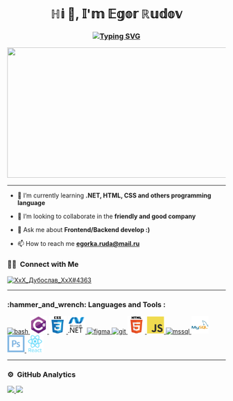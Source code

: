 
<h1 align="center">ℍ𝕚 👋, 𝕀'𝕞 𝔼𝕘𝕠𝕣 ℝ𝕦𝕕𝕠𝕧</h1>

<h3 align ="center"><a href="https://git.io/typing-svg"><img src="https://readme-typing-svg.demolab.com?font=Consolas&pause=1000&color=058D0F&center=true&width=435&lines=%F0%9D%94%B8+%F0%9D%95%A1%F0%9D%95%92%F0%9D%95%A4%F0%9D%95%A4%F0%9D%95%9A%F0%9D%95%A0%F0%9D%95%9F+%F0%9D%95%93%F0%9D%95%92%F0%9D%95%94%F0%9D%95%9C%F0%9D%95%96%F0%9D%95%9F%F0%9D%95%95%2F%F0%9D%95%97%F0%9D%95%A3%F0%9D%95%A0%F0%9D%95%9F%F0%9D%95%A5%F0%9D%95%96%F0%9D%95%9F%F0%9D%95%95+%F0%9D%95%95%F0%9D%95%96%F0%9D%95%A7%F0%9D%95%96%F0%9D%95%9D%F0%9D%95%A0%F0%9D%95%A1" alt="Typing SVG" /></a></h3>
<div align="center">
  <img src="https://media.giphy.com/media/dWesBcTLavkZuG35MI/giphy.gif" width="600" height="300"/>
</div>

---

- 🌱 I’m currently learning **.NET, HTML, CSS and others programming language**

- 👯 I’m looking to collaborate in the **friendly and good company**

- 💬 Ask me about **Frontend/Backend develop :)**

- 📫 How to reach me **egorka.ruda@mail.ru**

### 🤝🏻 &nbsp;Connect with Me
<p align = "left"><a href="https://discord.gg/д̧͕̇р̞ͮ͠у̚҉̬г̢̖ͣ#4363" target="blank"><img align="center" src="https://raw.githubusercontent.com/rahuldkjain/github-profile-readme-generator/master/src/images/icons/Social/discord.svg" alt="XxX_Дубослав_XxX#4363" height="30" width="40" /></a></p>

---

<h3 align="left">:hammer_and_wrench: Languages and Tools :</h3>
<p align="left"> <a href="https://www.gnu.org/software/bash/" target="_blank" rel="noreferrer"> <img src="https://www.vectorlogo.zone/logos/gnu_bash/gnu_bash-icon.svg" alt="bash" width="40" height="40"/> </a> <a href="https://www.w3schools.com/cs/" target="_blank" rel="noreferrer"> <img src="https://raw.githubusercontent.com/devicons/devicon/master/icons/csharp/csharp-original.svg" alt="csharp" width="40" height="40"/> </a> <a href="https://www.w3schools.com/css/" target="_blank" rel="noreferrer"> <img src="https://raw.githubusercontent.com/devicons/devicon/master/icons/css3/css3-original-wordmark.svg" alt="css3" width="40" height="40"/> </a> <a href="https://dotnet.microsoft.com/" target="_blank" rel="noreferrer"> <img src="https://raw.githubusercontent.com/devicons/devicon/master/icons/dot-net/dot-net-original-wordmark.svg" alt="dotnet" width="40" height="40"/> </a> <a href="https://www.figma.com/" target="_blank" rel="noreferrer"> <img src="https://www.vectorlogo.zone/logos/figma/figma-icon.svg" alt="figma" width="40" height="40"/> </a> <a href="https://git-scm.com/" target="_blank" rel="noreferrer"> <img src="https://www.vectorlogo.zone/logos/git-scm/git-scm-icon.svg" alt="git" width="40" height="40"/> </a> <a href="https://www.w3.org/html/" target="_blank" rel="noreferrer"> <img src="https://raw.githubusercontent.com/devicons/devicon/master/icons/html5/html5-original-wordmark.svg" alt="html5" width="40" height="40"/> </a> <a href="https://developer.mozilla.org/en-US/docs/Web/JavaScript" target="_blank" rel="noreferrer"> <img src="https://raw.githubusercontent.com/devicons/devicon/master/icons/javascript/javascript-original.svg" alt="javascript" width="40" height="40"/> </a> <a href="https://www.microsoft.com/en-us/sql-server" target="_blank" rel="noreferrer"> <img src="https://www.svgrepo.com/show/303229/microsoft-sql-server-logo.svg" alt="mssql" width="40" height="40"/> </a> <a href="https://www.mysql.com/" target="_blank" rel="noreferrer"> <img src="https://raw.githubusercontent.com/devicons/devicon/master/icons/mysql/mysql-original-wordmark.svg" alt="mysql" width="40" height="40"/> </a> <a href="https://www.photoshop.com/en" target="_blank" rel="noreferrer"> <img src="https://raw.githubusercontent.com/devicons/devicon/master/icons/photoshop/photoshop-line.svg" alt="photoshop" width="40" height="40"/> </a> <a href="https://reactjs.org/" target="_blank" rel="noreferrer"> <img src="https://raw.githubusercontent.com/devicons/devicon/master/icons/react/react-original-wordmark.svg" alt="react" width="40" height="40"/> </a> </p>

---
### ⚙️ &nbsp;GitHub Analytics
<p align="left">
<a href="https://github.com/RudovEgor">
  <img height="150em" src="https://github-readme-stats-eight-theta.vercel.app/api?username=RudovEgor&show_icons=true&theme=vision-friendly-dark&include_all_commits=true&count_private=true"/>
  <img height="150em" src="https://github-readme-stats-eight-theta.vercel.app/api/top-langs/?username=RudovEgor&layout=compact&langs_count=8&theme=algolia"/>
</a>
</p>

